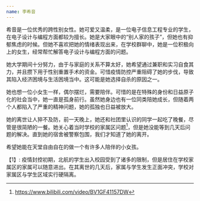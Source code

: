```yaml
---
name: 李希音
---
```


希音是一位优秀的跨性别女性。她可爱又温柔，是一位电子信息工程专业的学生，在电子设计与编程方面都较为擅长。她是大家眼中的“别人家的孩子”，但她也有抑郁焦虑的时候。但她不喜欢把她的情绪表现出来，在学校群聊中，她是一位积极向上的女生，经常帮忙解答电子设计与编程方面的问题。

她大学期间十分努力，由于与家庭的关系不算太好，她希望通过兼职和实习自食其力，并且攒下用于性别重置手术的资金。可惜疫情防控严重阻碍了她的步伐，导致其陷入经济困境与生活困境当中。这可能是她选择自杀的原因之一。

她也想一位小女生一样，偶尔摆烂，需要陪伴。可惜的是在特殊的身份和日益原子化的社会当中，她一直是孤身前行。虽然她身边也有一位同类陪她成长，但随着两个人都陷入了严重的精神问题，她的孤独也日益被放大。

她的离世让人猝不及防，前一天晚上，她还和社团里认识的同学一起吃了晚餐，尽管是很简陋的一餐。她关心着当时学校的家属区问题[^1]，但是她没能等到几天后问题的解决。直到她的宿舍被警察包围，我们才知道了她的离开。

希望她能在天堂自由自在的做一个有许多人陪伴的小女孩。

【1】:   疫情封控初期，北航的学生出入校园受到了诸多的限制，但是居住在学校家属区的家属可以随意进出。在其离世的几天后，家属与学生发生正面冲突，学校对家属区与学生区域实行硬隔离。


[^1]:https://www.bilibili.com/video/BV1GF41157DW